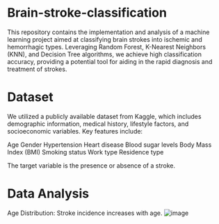 # Brain-stroke-classification
This repository contains the implementation and analysis of a machine learning project aimed at classifying brain strokes into ischemic and hemorrhagic types. Leveraging Random Forest, K-Nearest Neighbors (KNN), and Decision Tree algorithms, we achieve high classification accuracy, providing a potential tool for aiding in the rapid diagnosis and treatment of strokes.

# Dataset
We utilized a publicly available dataset from Kaggle, which includes demographic information, medical history, lifestyle factors, and socioeconomic variables. Key features include:

Age
Gender
Hypertension
Heart disease
Blood sugar levels
Body Mass Index (BMI)
Smoking status
Work type
Residence type

The target variable is the presence or absence of a stroke.
# Data Analysis

Age Distribution: Stroke incidence increases with age.
![image](https://github.com/laibabatool/Brain-stroke-classification/assets/77329900/f09bcdad-d0dd-4fae-b61b-db6af0b5a566)



